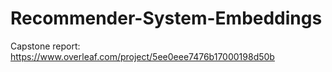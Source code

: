 # Recommender-System-Embeddings

Capstone report: https://www.overleaf.com/project/5ee0eee7476b17000198d50b

